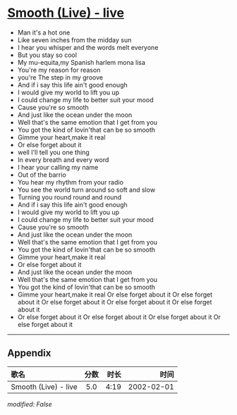 # [Smooth (Live) - live](https://music.163.com/song?id=67136)

* Man  it's  a  hot  one
* Like  seven  inches  from  the  midday  sun
* I  hear  you  whisper  and  the  words  melt  everyone
* But  you  stay  so  cool
* My  mu-equita,my  Spanish  harlem  mona  lisa
* You're  my  reason  for  reason
* you're  The  step  in  my  groove
* And  if  i  say  this  life  ain't  good  enough
* I  would  give  my  world  to  lift  you  up
* I  could  change  my  life  to  better  suit  your  mood
* Cause  you're  so  smooth
* And  just  like  the  ocean  under  the  moon
* Well  that's  the  same  emotion  that  I  get  from  you
* You  got  the  kind  of  lovin'that  can  be  so  smooth
* Gimme  your  heart,make  it  real
* Or  else  forget  about  it
* well  I'll  tell  you  one  thing
* In  every  breath  and  every  word
* I  hear  your  calling  my  name
* Out  of  the  barrio
* You  hear  my  rhythm  from  your  radio
* You  see  the  world  turn  around  so  soft  and  slow
* Turning  you  round  round  and  round
* And  if  i  say  this  life  ain't  good  enough
* I  would  give  my  world  to  lift  you  up
* I  could  change  my  life  to  better  suit  your  mood
* Cause  you're  so  smooth
* And  just  like  the  ocean  under  the  moon
* Well  that's  the  same  emotion  that  I  get  from  you
* You  got  the  kind  of  lovin'that  can  be  so  smooth
* Gimme  your  heart,make  it  real
* Or  else  forget  about  it
* And  just  like  the  ocean  under  the  moon
* Well  that's  the  same  emotion  that  I  get  from  you
* You  got  the  kind  of  lovin'that  can  be  so  smooth
* Gimme  your  heart,make  it  real  Or  else  forget  about  it  Or  else  forget  about  it  Or  else  forget  about  it  Or  else  forget  about  it  Or  else  forget  about  it
* Or  else  forget  about  it  Or  else  forget  about  it  Or  else  forget  about  it  Or  else  forget  about  it


---

## Appendix

|歌名|分数|时长|时间|
|:---|:---:|---:|---:|
|Smooth (Live) - live|5.0|4:19|2002-02-01

*modified: False*